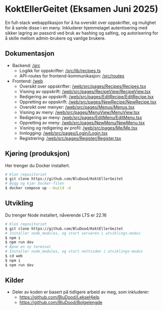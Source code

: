 # KoktEllerGeitet (Eksamen Juni 2025)

En full-stack webapplikasjon for å ha oversikt over oppskrifter, og mulighet for å samle disse i en meny. Inkluderer hjemmelaget autentisering med sikker lagring av passord ved bruk av hashing og salting, og autorisering for å skille mellom admin-brukere og vanlige brukere.

## Dokumentasjon

- Backend: [/src](./src)
  - Logikk for oppskrifter: [/src/lib/recipes.ts](./src/lib/recipes.ts)
  - API-routes for frontend-kommunikasjon: [/src/routes](./src/routes)
- Frontend: [/web](./web)
  - Oversikt over oppskrifter: [/web/src/pages/Recipes/Recipes.tsx](./web/src/pages/Recipes/Recipes.tsx)
  - Visning av oppskrift: [/web/src/pages/RecipeView/RecipeView.tsx](./web/src/pages/RecipeView/RecipeView.tsx)
  - Redigering av oppskrift: [/web/src/pages/EditRecipe/EditRecipe.tsx](./web/src/pages/EditRecipe/EditRecipe.tsx)
  - Oppretting av oppskrift: [/web/src/pages/NewRecipe/NewRecipe.tsx](./web/src/pages/NewRecipe/NewRecipe.tsx)
  - Oversikt over menyer: [/web/src/pages/Menus/Menus.tsx](./web/src/pages/Menus/Menus.tsx)
  - Visning av meny: [/web/src/pages/MenuView/MenuView.tsx](./web/src/pages/MenuView/MenuView.tsx)
  - Redigering av meny: [/web/src/pages/EditMenu/EditMenu.tsx](./web/src/pages/EditMenu/EditMenu.tsx)
  - Oppretting av meny: [/web/src/pages/NewMenu/NewMenu.tsx](./web/src/pages/NewMenu/NewMenu.tsx)
  - Visning og redigering av profil: [/web/src/pages/Me/Me.tsx](./web/src/pages/Me/Me.tsx)
  - Innlogging: [/web/src/pages/Login/Login.tsx](./web/src/pages/Login/Login.tsx)
  - Registrering: [/web/src/pages/Register/Register.tsx](./web/src/pages/Register/Register.tsx)

## Kjøring (produksjon)

Her trenger du Docker installert.

```bash
# Klon repositoriet
$ git clone https://github.com/BluDood/KoktEllerGeitet
# Bygg og kjør Docker-filen
$ docker compose up --build -d
```

## Utvikling

Du trenger Node installert, nåverende LTS er 22.16

```bash
# Klon repositoriet
$ git clone https://github.com/BluDood/KoktEllerGeitet
# Installer node_modules, og start serveren i utviklings-modus
$ npm i
$ npm run dev
# Åpne en ny terminal
# Installer node_modules, og start nettsiden i utviklings-modus
$ cd web
$ npm i
$ npm run dev
```

## Kilder

- Deler av koden er basert på tidligere arbeid av meg, som inkluderer:
  - https://github.com/BluDood/LekseHjelp
  - https://github.com/BluDood/Bolgelengde

